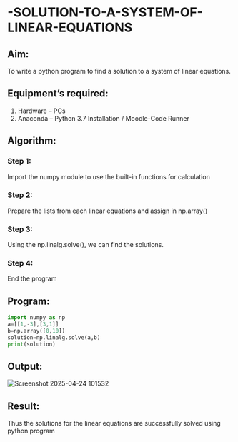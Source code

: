 # -SOLUTION-TO-A-SYSTEM-OF-LINEAR-EQUATIONS
## Aim:
To write a python program to find a solution to a system of linear equations.
## Equipment’s required:
1. 	Hardware – PCs
2. 	Anaconda – Python 3.7 Installation / Moodle-Code Runner
## Algorithm:
### Step 1: 
Import the numpy module to use the built-in functions for calculation
### Step 2: 
Prepare the lists from each linear equations and assign in np.array()
### Step 3: 
Using the np.linalg.solve(), we can find the solutions.
### Step 4: 
End the program
## Program:
```python
import numpy as np
a=[[1,-3],[3,1]]
b=np.array([0,10])
solution=np.linalg.solve(a,b)
print(solution)
```
## Output:
![Screenshot 2025-04-24 101532](https://github.com/user-attachments/assets/12a00030-66dc-475b-a960-8d75dafb2d6f)
## Result: 
Thus the solutions for the linear equations are successfully solved using python program

